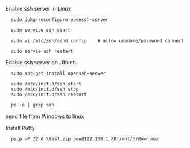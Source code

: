 


Enable ssh server in Linux
```
  sudo dpkg-reconfigure openssh-server

  sudo service ssh start

  sudo vi /etc/ssh/sshd_config    # allow usename/password connect

  sudo servie ssh restart
```


Enable ssh server on Ubuntu
```
  sudo apt-get install openssh-server

  sudo /etc/init.d/ssh start
  sudo /etc/init.d/ssh stop
  sudo /etc/init.d/ssh restart

  ps -e | grep ssh
```


send file from Windows to linux

Install Putty
```
  pscp -P 22 d:\test.zip ben@192.168.1.80:/mnt/d/download
```